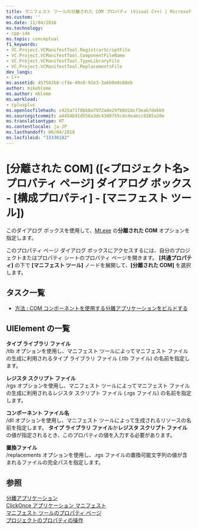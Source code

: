 ```yaml
---
title: マニフェスト ツールの分離された COM プロパティ (Visual C++) | Microsoft Docs
ms.custom: ''
ms.date: 11/04/2016
ms.technology:
- cpp-ide
ms.topic: conceptual
f1_keywords:
- VC.Project.VCManifestTool.RegistrarScriptFile
- VC.Project.VCManifestTool.ComponentFileName
- VC.Project.VCManifestTool.TypeLibraryFile
- VC.Project.VCManifestTool.ReplacementsFile
dev_langs:
- C++
ms.assetid: 457582b8-cfde-49c0-92e3-3a6b9e8c08eb
author: mikeblome
ms.author: mblome
ms.workload:
- cplusplus
ms.openlocfilehash: c425a71f8bb8a7972ade29fb0d18cf3eab7debb5
ms.sourcegitcommit: a4454b91d556a3dc43d8755cdcdeabcc9285a20e
ms.translationtype: HT
ms.contentlocale: ja-JP
ms.lasthandoff: 06/04/2018
ms.locfileid: "33330182"
---
```

# <a name="isolated-com-manifest-tool-configuration-properties-ltprojectnamegt-property-pages-dialog-box"></a>[分離された COM] ([&lt;プロジェクト名&gt; プロパティ ページ] ダイアログ ボックス - [構成プロパティ] - [マニフェスト ツール])
このダイアログ ボックスを使用して、[Mt.exe](http://msdn.microsoft.com/library/aa375649) の**分離された COM** オプションを指定します。  
  
 このプロパティ ページ ダイアログ ボックスにアクセスするには、自分のプロジェクトまたはプロパティ シートのプロパティ ページを開きます。 **[共通プロパティ]** の下で **[マニフェスト ツール]** ノードを展開して、**[分離された COM]** を選択します。  
  
## <a name="task-list"></a>タスク一覧  
  
-   [方法 : COM コンポーネントを使用する分離アプリケーションをビルドする](../build/how-to-build-isolated-applications-to-consume-com-components.md)  
  
## <a name="uielement-list"></a>UIElement の一覧  
 **タイプ ライブラリ ファイル**  
 /tlb オプションを使用し、マニフェスト ツールによってマニフェスト ファイルの生成に利用されるタイプ ライブラリ ファイル (.tlb ファイル) の名前を指定します。  
  
 **レジスタ スクリプト ファイル**  
 /rgs オプションを使用し、マニフェスト ツールによってマニフェスト ファイルの生成に利用されるレジスタ スクリプト ファイル (.rgs ファイル) の名前を指定します。  
  
 **コンポーネント ファイル名**  
 /dll オプションを使用し、マニフェスト ツールによって生成されるリソースの名前を指定します。 **タイプ ライブラリ ファイル**か**レジスタ スクリプト ファイル**の値が指定されるとき、このプロパティの値を入力する必要があります。  
  
 **置換ファイル**  
 /replacements オプションを使用し、.rgs ファイルの置換可能文字列の値が含まれるファイルの完全パスを指定します。  
  
## <a name="see-also"></a>参照  
 [分離アプリケーション](http://msdn.microsoft.com/library/aa375190)   
 [ClickOnce アプリケーション マニフェスト](/visualstudio/deployment/clickonce-application-manifest)   
 [マニフェスト ツールのプロパティ ページ](../ide/manifest-tool-property-pages.md)   
 [プロジェクトのプロパティの操作](../ide/working-with-project-properties.md)   
